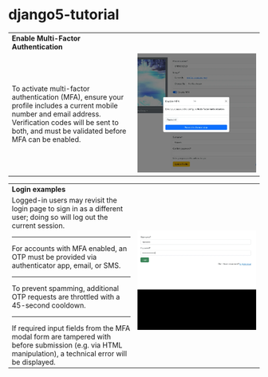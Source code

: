 # django5-tutorial

<table>
  <tr>
    <td width="50%"><strong>Enable Multi-Factor Authentication</strong></td>
  </tr>
  <tr>
    <td width="50%">To activate multi-factor authentication (MFA), ensure your profile includes a current mobile number and email address. Verification codes will be sent to both, and must be validated before MFA can be enabled.</td>
    <td width="50%"><img src="https://github.com/gubrus50/django5-tutorial/blob/main/screenshots/animated/enableMFA.webp"></td>
  </tr>
</table>


<table>
  <tr>
    <td width="50%"><strong>Login examples</strong></td>
  </tr>
  <tr>
    <td width="50%">
        Logged-in users may revisit the login page to sign in as a different user; doing so will log out the current session.
        <hr>For accounts with MFA enabled, an OTP must be provided via authenticator app, email, or SMS.
        <hr>To prevent spamming, additional OTP requests are throttled with a 45-second cooldown.
        <hr>If required input fields from the MFA modal form are tampered with before submission (e.g. via HTML manipulation), a technical error will be displayed.
    </td>
    <td width="50%"><img src="https://github.com/gubrus50/django5-tutorial/blob/main/screenshots/animated/loginView.webp"></td>
  </tr>
</table>
